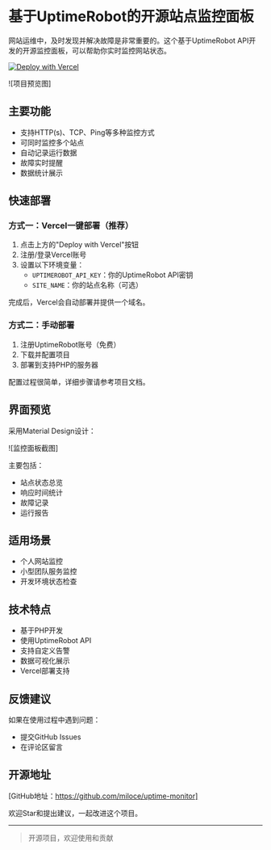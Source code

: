 # 基于UptimeRobot的开源站点监控面板

网站运维中，及时发现并解决故障是非常重要的。这个基于UptimeRobot API开发的开源监控面板，可以帮助你实时监控网站状态。

[![Deploy with Vercel](https://vercel.com/button)](https://vercel.com/new/clone?repository-url=https://github.com/miloce/uptime-monitor)

![项目预览图]

## 主要功能

- 支持HTTP(s)、TCP、Ping等多种监控方式
- 可同时监控多个站点
- 自动记录运行数据
- 故障实时提醒
- 数据统计展示

## 快速部署

### 方式一：Vercel一键部署（推荐）

1. 点击上方的"Deploy with Vercel"按钮
2. 注册/登录Vercel账号
3. 设置以下环境变量：
   - `UPTIMEROBOT_API_KEY`：你的UptimeRobot API密钥
   - `SITE_NAME`：你的站点名称（可选）

完成后，Vercel会自动部署并提供一个域名。

### 方式二：手动部署

1. 注册UptimeRobot账号（免费）
2. 下载并配置项目
3. 部署到支持PHP的服务器

配置过程很简单，详细步骤请参考项目文档。

## 界面预览

采用Material Design设计：

![监控面板截图]

主要包括：
- 站点状态总览
- 响应时间统计
- 故障记录
- 运行报告

## 适用场景

- 个人网站监控
- 小型团队服务监控
- 开发环境状态检查

## 技术特点

- 基于PHP开发
- 使用UptimeRobot API
- 支持自定义告警
- 数据可视化展示
- Vercel部署支持

## 反馈建议

如果在使用过程中遇到问题：
- 提交GitHub Issues
- 在评论区留言

## 开源地址

[GitHub地址：https://github.com/miloce/uptime-monitor]

欢迎Star和提出建议，一起改进这个项目。

---

> 开源项目，欢迎使用和贡献 